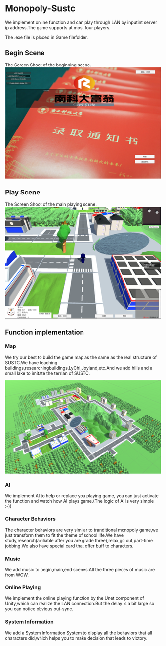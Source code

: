 # Monopoly-Sustc
  
  We implement online function and can play through LAN by inputint server ip address.The game supports at most four players.  
  
  
  The .exe file is placed in Game filefolder.
  
  
  
## Begin Scene
  The Screen Shoot of the beginning scene.  
  ![Begin.PNG](
        https://github.com/NevrThrw/Monopoly-SUSTC/blob/master/ScreenShoots/Begin.PNG
      )

## Play Scene
  The Screen Shoot of the main playing scene.  
  ![Play.PNG](https://github.com/NevrThrw/Monopoly-SUSTC/blob/master/ScreenShoots/Play.PNG)

## Function implementation
  
  ### Map
We try our best to build the game map as the same as the real structure of SUSTC.We have teaching buildings,researchingbuildings,LyChi,Joyland,etc.And we add hills and a small lake to imitate the terrian of SUSTC.    
    
  ![Terrian.PNG](https://github.com/NevrThrw/Monopoly-SUSTC/blob/master/ScreenShoots/Terrian.PNG)
  ### AI
We implement AI to help or replace you playing game, you can just activate the function and watch how AI plays game.(The logic of AI   is very simple :-))     
  ### Character Behaviors
  The character behaviors are very similar to tranditional monopoly game,we just transform them to fit the theme of school life.We have   study,research(aviliable after you are grade three),relax,go out,part-time jobbing.We also have special card that offer buff to   characters.     
  ### Music
   We add music to begin,main,end scenes.All the three pieces of music are from WOW.    
  ### Online Playing
   We implement the online playing function by the Unet component of Unity,which can realize the LAN connection.But the delay is a bit   large so you can notice obvious out-sync.    
  ### System Information
  We add a System Information System to display all the behaviors that all characters did,which helps you to make decision that leads to victory.
